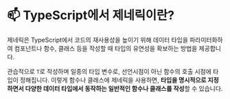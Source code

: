# 📫️ TypeScript에서 제네릭이란?

제네릭은 TypeScript에서 코드의 재사용성을 높이기 위해 데이터 타입을 파라미터화하여 컴포넌트나 함수, 클래스 등을 작성할 때 타입의 유연성을 확보하는 방법을 제공합니다.

관습적으로 `T`로 작성하며 일종의 타입 변수로, 선언시점이 아닌 함수의 호출 시점에 타입이 정해집니다. 이렇게 함수나 클래스에 제네릭을 사용하면, **타입을 명시적으로 지정하면서 다양한 데이터 타입에서 동작하는 일반적인 함수나 클래스를 작성**할 수 있습니다.